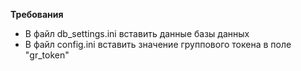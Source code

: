 **Требования**
*   В файл db_settings.ini вставить данные базы данных
*   В файл config.ini вставить значение группового токена в поле "gr_token"
